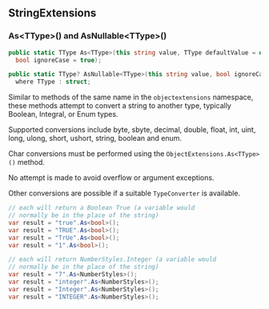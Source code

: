 ## StringExtensions

### As\<TType>() and AsNullable\<TType>()

```csharp
public static TType As<TType>(this string value, TType defaultValue = default,
  bool ignoreCase = true);

public static TType? AsNullable<TType>(this string value, bool ignoreCase = true)
  where TType : struct;
```

Similar to methods of the same name in the `objectextensions` namespace, these methods attempt to convert a string to another type, typically Boolean, Integral, or Enum types.

Supported conversions include byte, sbyte, decimal, double, float, int, uint, long, ulong, short, ushort, string, boolean and enum.

Char conversions must be performed using the `ObjectExtensions.As<TType>()` method.

No attempt is made to avoid overflow or argument exceptions.

Other conversions are possible if a suitable `TypeConverter` is available.

```csharp
// each will return a Boolean True (a variable would
// normally be in the place of the string)
var result = "true".As<bool>();
var result = "TRUE".As<bool>();
var result = "TrUe".As<bool>();
var result = "1".As<bool>();

// each will return NumberStyles.Integer (a variable would
// normally be in the place of the string)
var result = "7".As<NumberStyles>();
var result = "integer".As<NumberStyles>();
var result = "Integer".As<NumberStyles>();
var result = "INTEGER".As<NumberStyles>();
```
